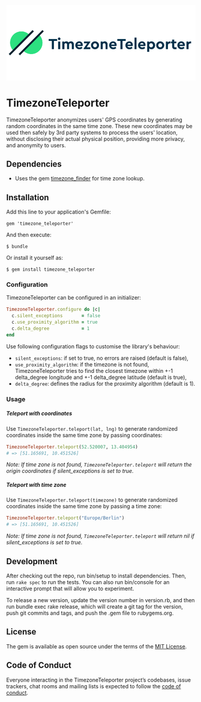 ![TimezoneTeleporter](./timezone_teleporter.png)

# TimezoneTeleporter

TimezoneTeleporter anonymizes users' GPS coordinates by generating random coordinates in the same time zone. These new coordinates may be used then safely by 3rd party systems to process the users' location, without disclosing their actual physical position, providing more privacy, and anonymity to users.

## Dependencies

* Uses the gem [timezone_finder](https://github.com/gunyarakun/timezone_finder) for time zone lookup.

## Installation

Add this line to your application's Gemfile:

    gem 'timezone_teleporter'

And then execute:

    $ bundle

Or install it yourself as:

    $ gem install timezone_teleporter

### Configuration

TimezoneTeleporter can be configured in an initializer:

```ruby
TimezoneTeleporter.configure do |c|
  c.silent_exceptions       = false
  c.use_proximity_algorithm = true
  c.delta_degree            = 1
end
```

Use following configuration flags to customise the library's behaviour:

* `silent_exceptions`: if set to true, no errors are raised (default is false),
* `use_proximity_algorithm`: if the timezone is not found, TimezoneTeleporter tries to find the closest timezone within +-1 delta_degree longitude and +-1 delta_degree latitude (default is true),
* `delta_degree`: defines the radius for the proximity algorithm (default is 1).

### Usage

##### Teleport with coordinates
Use `TimezoneTeleporter.teleport(lat, lng)` to generate randomized coordinates inside the same time zone by passing coordinates:

```ruby
TimezoneTeleporter.teleport(52.520007, 13.404954)
# => [51.165691, 10.451526]
```
*Note: If time zone is not found, `TimezoneTeleporter.teleport` will return the origin coordinates if silent_exceptions is set to true.*

##### Teleport with time zone
Use `TimezoneTeleporter.teleport(timezone)` to generate randomized coordinates inside the same time zone by passing a time zone:

```ruby
TimezoneTeleporter.teleport("Europe/Berlin")
# => [51.165691, 10.451526]
```
*Note: If time zone is not found, `TimezoneTeleporter.teleport` will return nil if silent_exceptions is set to true.*


## Development

After checking out the repo, run bin/setup to install dependencies. Then, run `rake spec` to run the tests. You can also run bin/console for an interactive prompt that will allow you to experiment.

To release a new version, update the version number in version.rb, and then run bundle exec rake release, which will create a git tag for the version, push git commits and tags, and push the .gem file to rubygems.org.

## License

The gem is available as open source under the terms of the [MIT License](https://opensource.org/licenses/MIT).

## Code of Conduct

Everyone interacting in the TimezoneTeleporter project’s codebases, issue trackers, chat rooms and mailing lists is expected to follow the [code of conduct](https://github.com/blinkist/timezone-teleporter/blob/master/CODE_OF_CONDUCT.md).
